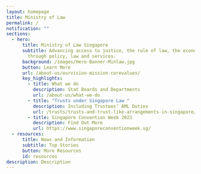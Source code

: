 ```yaml
---
layout: homepage
title: Ministry of Law
permalink: /
notification: ""
sections:
  - hero:
      title: Ministry of Law Singapore
      subtitle: Advancing access to justice, the rule of law, the economy and society
        through policy, law and services.
      background: /images/Hero-Banner-Minlaw.jpg
      button: Learn More
      url: /about-us/ourvision-mission-corevalues/
      key_highlights:
        - title: What we do
          description: Stat Boards and Departments
          url: /about-us/what-we-do
        - title: "Trusts under Singapore Law "
          description: Including Trustees’ AML Duties
          url: /trusts/trusts-and-trust-like-arrangements-in-singapore/
        - title: Singapore Convention Week 2023
          description: Find Out More
          url: https://www.singaporeconventionweek.sg/
  - resources:
      title: News and Information
      subtitle: Top Stories
      button: More Resources
      id: resources
description: Description
---
```

